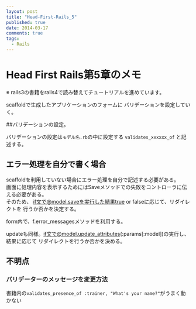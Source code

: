 ```yaml
---
layout: post
title: "Head-First-Rails_5"
published: true
date: 2014-03-17
comments: true
tags: 
  - Rails
---
```


# Head First Rails第5章のメモ
※ rails3の書籍をrails4で読み替えてチュートリアルを進めています。  

scaffoldで生成したアプリケーションのフォームに
バリデーションを設定していく。

##バリデーションの設定。

バリデーションの設定は`モデル名.rb`の中に設定する
`validates_xxxxxx_of` と記述する。

## エラー処理を自分で書く場合

scaffoldを利用していない場合にエラー処理を自分で記述する必要がある。  
画面に処理内容を表示するためにはSaveメソッドでの失敗をコントローラに伝える必要がある。  
そのため、 if文で@model.saveを実行した結果true or falseに応じて、リダイレクトを
行うか否かを決定する。  

form内で、f.error_messagesメソッドを利用する。

updateも同様。if文で@model.update_attributes(:params[:model])の実行し、結果に応じて
リダイレクトを行うか否かを決める。


## 不明点

### バリデーターのメッセージを変更方法
書籍内の`validates_presence_of :trainer, "What's your name?"`がうまく動かない

